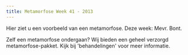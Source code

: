 ```yaml
---
title: Metamorfose Week 41 - 2013
---
```


Hier ziet u een voorbeeld van een metamorfose. Deze week: Mevr. Bont.



Zelf een metamorfose ondergaan? Wij bieden een geheel verzorgd metamorfose-pakket. Kijk bij 'behandelingen' voor meer informatie.